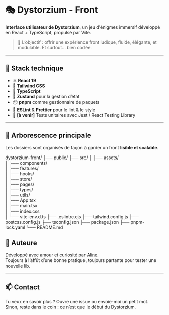 # 🎭 Dystorzium - Front

**Interface utilisateur de Dystorzium**, un jeu d'énigmes immersif développé en React + TypeScript, propulsé par Vite.

> 🧠 L’objectif : offrir une expérience front ludique, fluide, élégante, et modulable. Et surtout… bien codée.

---

## 🚀 Stack technique

- ⚛️ **React 19**
- 💨 **Tailwind CSS**
- 🔐 **TypeScript**
- 🧠 **Zustand** pour la gestion d’état
- 📦 **pnpm** comme gestionnaire de paquets
- 🧹 **ESLint** & **Prettier** pour le lint & le style
- 🧪 **[à venir]** Tests unitaires avec Jest / React Testing Library

---

## 📁 Arborescence principale

Les dossiers sont organisés de façon à garder un front **lisible et scalable**.

dystorzium-front/
├── public/
├── src/
│   ├── assets/             
│   ├── components/          
│   ├── features/           
│   ├── hooks/              
│   ├── store/              
│   ├── pages/              
│   ├── types/               
│   ├── utils/               
│   ├── App.tsx              
│   ├── main.tsx             
│   ├── index.css            
│   └── vite-env.d.ts
├── .eslintrc.cjs
├── tailwind.config.js
├── postcss.config.js
├── tsconfig.json
├── package.json
├── pnpm-lock.yaml
└── README.md


## 🧬 Auteure

Développé avec amour et curiosité par [Aline](https://github.com/ton-pseudo).  
Toujours à l’affût d’une bonne pratique, toujours partante pour tester une nouvelle lib.

---

## 📫 Contact

Tu veux en savoir plus ? Ouvre une issue ou envoie-moi un petit mot.  
Sinon, reste dans le coin : ce n’est que le début du Dystorzium.